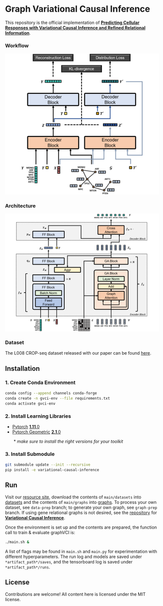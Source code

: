 # Graph Variational Causal Inference

This repository is the official implementation of [**Predicting Cellular Responses with Variational Causal Inference and Refined Relational Information**](https://arxiv.org/abs/2210.00116).

### Workflow
![](figure/workflow.png)

### Architecture
![](figure/architecture.png)

### Dataset
The L008 CROP-seq dataset released with our paper can be found [here](https://osf.io/a87cu/).


## Installation

### 1. Create Conda Environment
```bash
conda config --append channels conda-forge
conda create -n gvci-env --file requirements.txt
conda activate gvci-env
```

### 2. Install Learning Libraries
- [Pytorch](https://pytorch.org/) [**1.11**.0](https://pytorch.org/get-started/previous-versions/)
- [Pytorch Geometric](https://pytorch-geometric.readthedocs.io/en/latest/) [**2.1**.0](https://pytorch-geometric.readthedocs.io/en/2.1.0/notes/installation.html)

  \* *make sure to install the right versions for your toolkit*

### 3. Install Submodule
```bash
git submodule update --init --recursive
pip install -e variational-causal-inference
```


## Run

Visit our [resource site](https://osf.io/5n2mz/), download the contents of `main/datasets` into [datasets](datasets) and the contents of `main/graphs` into [graphs](graphs). To process your own dataset, see `data-prep` branch; to generate your own graph, see `graph-prep` branch. If using gene relational graphs is not desired, see the [repository](https://github.com/yulun-rayn/variational-causal-inference) for [**Variational Causal Inference**](https://arxiv.org/abs/2209.05935).


Once the environment is set up and the contents are prepared, the function call to train & evaluate graphVCI is:

```bash
./main.sh &
```

A list of flags may be found in `main.sh` and `main.py` for experimentation with different hyperparameters. The run log and models are saved under `*artifact_path*/saves`, and the tensorboard log is saved under `*artifact_path*/runs`.

## License

Contributions are welcome! All content here is licensed under the MIT license.

